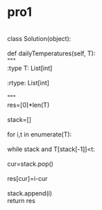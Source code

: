 # pro1
<br>class Solution(object):</br>
 <br>   def dailyTemperatures(self, T):</br>
        """<br>
        :type T: List[int]</br>
        <br>  :rtype: List[int] </br>
        <br>""" </br> 
        res=[0]*len(T)</br>
        <br>  stack=[]</br>
        <br>  for i,t in enumerate(T):</br>
            <br>  while stack and T[stack[-1]]<t:</br>
                   <br>      cur=stack.pop()</br>
                    <br>     res[cur]=i-cur</br>
           <br>  stack.append(i)</br>
        return res</br>
